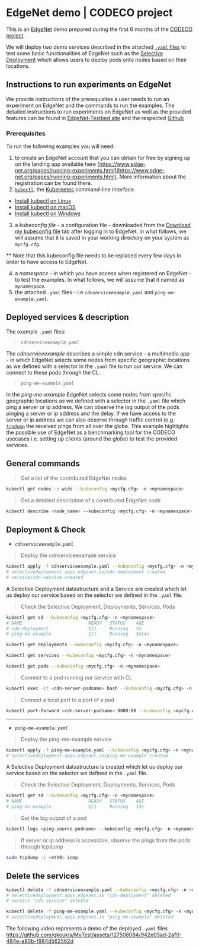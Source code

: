 # EdgeNet demo | CODECO project
This is an [EdgeNet](https://www.edge-net.org/) demo prepared during the first 6 months of the [CODECO project](https://he-codeco.eu/).

We will deploy two demo services described in the attached [``.yaml`` files](https://kubernetes.io/docs/concepts/overview/working-with-objects/kubernetes-objects/) to test some basic functionalities of EdgeNet such as the [Selective Deployment](https://github.com/EdgeNet-project/edgenet/blob/main/docs/custom_resources.md#selective-deployment) which allows users to deploy pods onto nodes based on their locations.

## Instructions to run experiments on EdgeNet
We provide instructions of the prerequisites a user needs to run an experiment on EdgeNet and the commands to run the examples. The detailed instructions to run experiments on EdgeNet as well as the provided features can be found in [EdgeNet-Testbed site](https://www.edge-net.org/pages/running-experiments.html) and the respected [Github](https://github.com/EdgeNet-project/edgenet)

### Prerequisites
To run the following examples you will need:
1. to create an EdgeNet account that you can obtain for free by signing up on the landing app available here [https://www.edge-net.org/pages/running-experiments.html](https://www.edge-net.org/pages/running-experiments.html). More information about the registration can be found there.
2. [``kubectl``](https://kubernetes.io/docs/reference/kubectl/overview/), the [Kubernetes](https://kubernetes.io/) command-line interface.

- [Install kubectl on Linux](https://kubernetes.io/docs/tasks/tools/install-kubectl-linux)
- [Install kubectl on macOS](https://kubernetes.io/docs/tasks/tools/install-kubectl-macos)
- [Install kubectl on Windows](https://kubernetes.io/docs/tasks/tools/install-kubectl-windows)

3. a *kubeconfig file* - a configuration file - downloaded from the [Download my kubeconfig file](https.//landing.edge-net.org) tab after logging in to EdgeNet. In what follows, we will assume that it is saved in your working directory on your system as *``mycfg.cfg``*.

** Note that this kubeconfig file needs to be replaced every few days in order to have access to EdgeNet.


4. a *namespace* - in which you have access when registered on EdgeNet - to test the examples. In what follows, we will assume that it named as *``mynamespace``*. 
5. the attached ``.yaml`` files - i.e *``cdnserviceexample.yaml``* and *``ping-me-example.yaml``*.


## Deployed services & description
The example ``.yaml`` files:
> *``cdnserviceexample.yaml``*

The *cdnserviceexample* describes a simple cdn service - a multimedia app - in which EdgeNet selects some nodes from specific geographic locations as we defined with a selector in the ``.yaml`` file to run our service. We can connect to these pods through the CL.

> *``ping-me-example.yaml``*

In the *ping-me-example* EdgeNet selects some nodes from specific geographic locations as we defined with a selector in the ``.yaml`` file which ping a server or ip address. We can observe the log output of the pods pinging a server or ip address and the delay. If we have access to the server or ip address we can also observe through traffic control (e.g. [``tcpdump``](https://www.tcpdump.org/index.html#latest-releases) the received pings from all over the globe. This example highlights the possible use of EdgeNet as a benchmarking tool for the CODECO usecases i.e. setting up clients (around the globe) to test the provided services.


## General commands
> Get a list of the contributed EdgeNet nodes
```bash
kubectl get nodes -o wide --kubeconfig <mycfg.cfg> -n <mynamespace>
```
> Get a detailed description of a contributed EdgeNet node
```bash
kubectl describe <node_name> --kubeconfig <mycfg.cfg> -n <mynamespace>
```

## Deployment & Check
+ *``cdnserviceexample.yaml``*
> Deploy the cdnserviceexample service
```bash
kubectl apply -f cdnserviceexample.yaml --kubeconfig <mycfg.cfg> -n <mynamespace>
# selectivedeployment.apps.edgenet.io/cdn-deployment created
# service/cdn-service created
```
A Selective Deployment datastructure and a Service are created which let us deploy our service based on the selector we defined in the ``.yaml`` file.
> Check the Selective Deployment, Deployments, Services, Pods
```bash
kubectl get sd --kubeconfig <mycfg.cfg> -n <mynamespace>
# NAME                         READY   STATUS    AGE
# cdn-deployment               1/1     Running   3s
# ping-me-example              1/1     Running   3m14s
```
```bash
kubectl get deployments --kubeconfig <mycfg.cfg> -n <mynamespace>
```
```bash
kubectl get services --kubeconfig <mycfg.cfg> -n <mynamespace>
```
```bash
kubectl get pods --kubeconfig <mycfg.cfg> -n <mynamespace>
```

> Connect to a pod running our service with CL
```bash
kubectl exec -it <cdn-server-podname> bash --kubeconfig <mycfg.cfg> -n <mynamespace>
```
> Connect a local port to a port of a pod
```bash
kubectl port-forward <cdn-server-podname> 8080:80 --kubeconfig <mycfg.cfg> -n <mynamespace>
```


---
+ *``ping-me-example.yaml``*
> Deploy the ping-me-example service
```bash
kubectl apply -f ping-me-example.yaml --kubeconfig <mycfg.cfg> -n <mynamespace>
# selectivedeployment.apps.edgenet.io/ping-me-example created
```
A Selective Deployment datastructure is created which let us deploy our service based on the selector we defined in the ``.yaml`` file.
> Check the Selective Deployment, Deployments, Services, Pods
```bash
kubectl get sd --kubeconfig <mycfg.cfg> -n <mynamespace>
# NAME                         READY   STATUS    AGE
# ping-me-example              1/1     Running   14s
```
> Get the log output of a pod
```bash
kubectl logs <ping-source-podname> --kubeconfig <mycfg.cfg> -n <mynamespace>
```
> If server or ip address is accessible, observe the pings from the pods through tcpdump
```bash
sudo tcpdump -i <eth0> icmp
```

## Delete the services
```bash
kubectl delete -f cdnserviceexample.yaml --kubeconfig <mycfg.cfg> -n <mynamespace>
# selectivedeployment.apps.edgenet.io "cdn-deployment" deleted
# service "cdn-service" deleted
```
```bash
kubectl delete -f ping-me-example.yaml --kubeconfig <mycfg.cfg> -n <mynamespace>
# selectivedeployment.apps.edgenet.io "ping-me-example" deleted
```

The following video represents a demo of the deployed ``.yaml`` files
https://github.com/gkoukis/MyTest/assets/127508084/942e05ad-2af0-484e-a80b-f984d562562d
